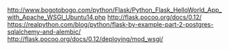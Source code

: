 http://www.bogotobogo.com/python/Flask/Python_Flask_HelloWorld_App_with_Apache_WSGI_Ubuntu14.php
http://flask.pocoo.org/docs/0.12/
https://realpython.com/blog/python/flask-by-example-part-2-postgres-sqlalchemy-and-alembic/
http://flask.pocoo.org/docs/0.12/deploying/mod_wsgi/
